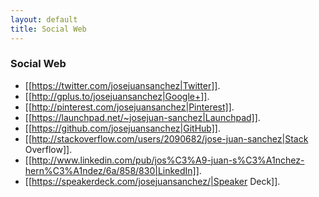 ```yaml
---
layout: default
title: Social Web
---
```


### Social Web
* [[https://twitter.com/josejuansanchez|Twitter]].
* [[http://gplus.to/josejuansanchez|Google+]].
* [[http://pinterest.com/josejuansanchez|Pinterest]].
* [[https://launchpad.net/~josejuan-sanchez|Launchpad]].
* [[https://github.com/josejuansanchez|GitHub]].
* [[http://stackoverflow.com/users/2090682/jose-juan-sanchez|Stack Overflow]].
* [[http://www.linkedin.com/pub/jos%C3%A9-juan-s%C3%A1nchez-hern%C3%A1ndez/6a/858/830|LinkedIn]].
* [[https://speakerdeck.com/josejuansanchez/|Speaker Deck]].
